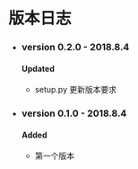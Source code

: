 # 版本日志

* ### version 0.2.0 - 2018.8.4
    
    #### Updated
    * setup.py 更新版本要求

* ### version 0.1.0 - 2018.8.4

    #### Added
    * 第一个版本
